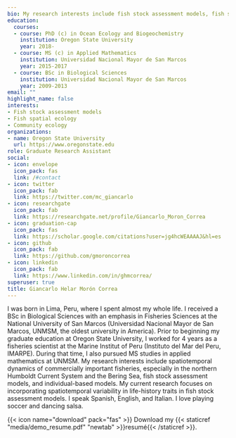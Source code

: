 ```yaml
---
bio: My research interests include fish stock assessment models, fish spatial ecology, and community ecology.
education:
  courses:
  - course: PhD (c) in Ocean Ecology and Biogeochemistry
    institution: Oregon State University
    year: 2018-
  - course: MS (c) in Applied Mathematics
    institution: Universidad Nacional Mayor de San Marcos
    year: 2015-2017
  - course: BSc in Biological Sciences
    institution: Universidad Nacional Mayor de San Marcos
    year: 2009-2013
email: ""
highlight_name: false
interests:
- Fish stock assessment models
- Fish spatial ecology
- Community ecology
organizations:
- name: Oregon State University
  url: https://www.oregonstate.edu
role: Graduate Research Assistant
social:
- icon: envelope
  icon_pack: fas
  link: /#contact
- icon: twitter
  icon_pack: fab
  link: https://twitter.com/mc_giancarlo
- icon: researchgate
  icon_pack: fab
  link: https://researchgate.net/profile/Giancarlo_Moron_Correa
- icon: graduation-cap
  icon_pack: fas
  link: https://scholar.google.com/citations?user=jg4hcWEAAAAJ&hl=es
- icon: github
  icon_pack: fab
  link: https://github.com/gmoroncorrea
- icon: linkedin
  icon_pack: fab
  link: https://www.linkedin.com/in/ghmcorrea/
superuser: true
title: Giancarlo Helar Morón Correa
---
```


I was born in Lima, Peru, where I spent almost my whole life. I received a BSc in Biological Sciences with an emphasis in Fisheries Sciences at the National University of San Marcos (Universidad Nacional Mayor de San Marcos, UNMSM, the oldest university in America). Prior to beginning my graduate education at Oregon State University, I worked for 4 years as a fisheries scientist at the Marine Institut of Peru (Instituto del Mar del Peru, IMARPE). During that time, I also pursued MS studies in applied mathematics at UNMSM. My research interests include spatiotemporal dynamics of commercially important fisheries, especially in the northern Humboldt Current System and the Bering Sea, fish stock assessment models, and individual-based models. My current research focuses on incorporating spatiotemporal variability in life-history traits in fish stock assessment models. I speak Spanish, English, and Italian. I love playing soccer and dancing salsa.

{{< icon name="download" pack="fas" >}} Download my {{< staticref "media/demo_resume.pdf" "newtab" >}}resumé{{< /staticref >}}.
